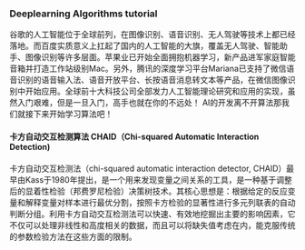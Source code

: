 ### Deeplearning Algorithms tutorial
谷歌的人工智能位于全球前列，在图像识别、语音识别、无人驾驶等技术上都已经落地。而百度实质意义上扛起了国内的人工智能的大旗，覆盖无人驾驶、智能助手、图像识别等许多层面。苹果业已开始全面拥抱机器学习，新产品进军家庭智能音箱并打造工作站级别Mac。另外，腾讯的深度学习平台Mariana已支持了微信语音识别的语音输入法、语音开放平台、长按语音消息转文本等产品，在微信图像识别中开始应用。全球前十大科技公司全部发力人工智能理论研究和应用的实现，虽然入门艰难，但是一旦入门，高手也就在你的不远处！
AI的开发离不开算法那我们就接下来开始学习算法吧！

#### 卡方自动交互检测算法 CHAID（Chi-squared Automatic Interaction Detection)
卡方自动交互检测法（chi-squared automatic interaction detector, CHAID）最早由Kass于1980年提出，是一个用来发现变量之间关系的工具，是一种基于调整后的显着性检验（邦费罗尼检验）决策树技术。其核心思想是：根据给定的反应变量和解释变量对样本进行最优分割，按照卡方检验的显著性进行多元列联表的自动判断分组。利用卡方自动交互检测法可以快速、有效地挖掘出主要的影响因素，它不仅可以处理非线性和高度相关的数据，而且可以将缺失值考虑在内，能克服传统的参数检验方法在这些方面的限制。
